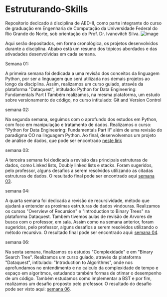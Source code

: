 # Estruturando-Skills
Repositorio dedicado à disciplina de AED-II, como parte integrante do curso de graduação em Engenharia de Computação da Universidade Federal do Rio Grande do Norte, sob
orientação do Prof. Dr. Ivanovitch Silva.
![image](https://user-images.githubusercontent.com/102931554/227108425-3e99bbac-3691-442c-9499-0cfdf7c973c8.png)


Aqui serão depositados, em forma cronológica, os projetos desenvolvidos durante a disciplina. 
Abaixo está um resumo dos tópicos abordados e das ativadades desenvolvidas em cada semana.

Semana 01:

A primeira semana foi dedicada a uma revisão dos conceitos da linguagem Python, por ser a linguagem que será utilizada nos demais projetos ao longo da disciplina.
Assim, realizamos um curso guiado, através da plataforma "Dataquest", intitulado: Python for Data Engineering: Fundamentals Part I
Também realizamos, na mesma plataforma, um estudo sobre versionamento de código, no curso intitulado: Git and Version Control

semana 02:

Na segunda semana, seguimos com o aprofundo dos estudos em Python, com foco em manipulação e tratamento de dados. Realizamos o curso: "Python for Data Engineering: Fundamentals Part II" além de uma revisão do paradigma OO na linguagem Python. Ao final, desenvolvemos um projeto de análise de dados, que pode ser encontrado 
[neste link](https://github.com/Nilsiane/Estruturando-Skills/tree/main/Semana_02)

semana 03:

A terceira semana foi dedicada a revisão das principais estruturas de dados, como Linked lists, Doubly linked lists e stacks. Foram sugeridos, pelo professor, alguns desafios a serem resolvidos utilizando as citadas estruturas de dados. O resultado final pode ser encontrado aqui [semana 03](https://github.com/Nilsiane/Estruturando-Skills/tree/main/Semana03).

semana 04:

A quarta semana foi dedicada a revisão de recursividade, método que ajudará a entender as proximas estruturas de dados vindouras. Realizamos os cursos "Overview of Recursion" e "Introduction to Binary Trees" na plataforma Dataquest. Também tivemos aulas de revisão de Arvores de busca com o professor, em sala. Assim como na semana anterior, foram sugeridos, pelo professor, alguns desafios a serem resolvidos utilizando o método recursivo. O resultado final pode ser encontrado aqui: [semana 04](https://github.com/Nilsiane/Estruturando-Skills/tree/main/Semana04).

semana 06:

Na sexta semana, finalizamos os estudos "Complexidade" e em "Binary Search Tree". Realizamos um curso guiado, através da plataforma "Dataquest", intitulado: "Introduction to Algorithms", onde nos aprofundamos no entendimento e no calculo da complexidade de tempo e espaço em algoritmos, estudando também formas de otimar o desempenho de um código. Também estudamos como implementar a BST e por fim, realizamos um desafio proposto pelo professor. O resultado do desafio pode ser visto aqui: [semana 06](https://github.com/Nilsiane/Estruturando-Skills/tree/main/Semana06).
